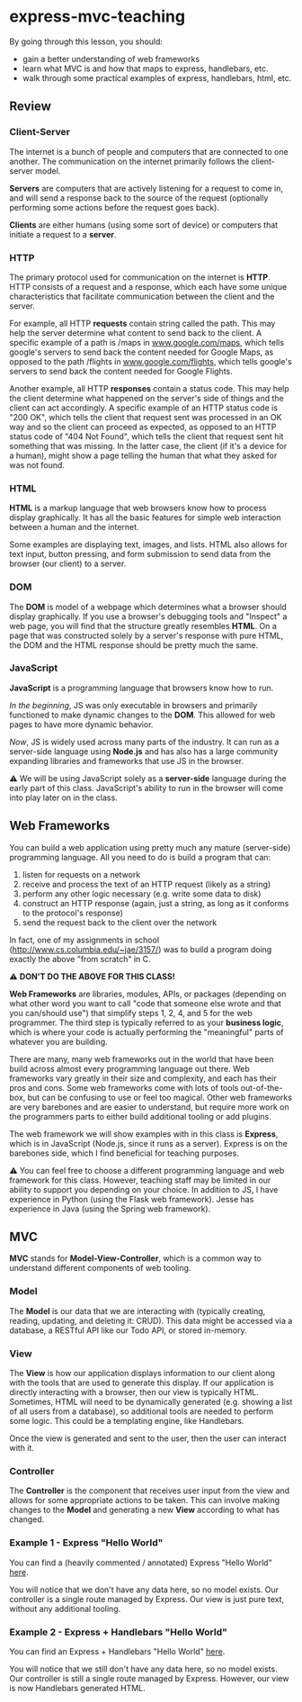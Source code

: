 # express-mvc-teaching

By going through this lesson, you should:
* gain a better understanding of web frameworks
* learn what MVC is and how that maps to express, handlebars, etc.
* walk through some practical examples of express, handlebars, html, etc.

## Review

### Client-Server

The internet is a bunch of people and computers that are connected to one another. The communication on the internet primarily follows the client-server model.

**Servers** are computers that are actively listening for a request to come in, and will send a response back to the source of the request (optionally performing some actions before the request goes back).

**Clients** are either humans (using some sort of device) or computers that initiate a request to a **server**.

### HTTP

The primary protocol used for communication on the internet is **HTTP**. HTTP consists of a request and a response, which each have some unique characteristics that facilitate communication between the client and the server.

For example, all HTTP **requests** contain string called the path. This may help the server determine what content to send back to the client. A specific example of a path is /maps in www.google.com/maps, which tells google's servers to send back the content needed for Google Maps, as opposed to the path /flights in www.google.com/flights, which tells google's servers to send back the content needed for Google Flights.

Another example, all HTTP **responses** contain a status code. This may help the client determine what happened on the server's side of things and the client can act accordingly. A specific example of an HTTP status code is "200 OK", which tells the client that request sent was processed in an OK way and so the client can proceed as expected, as opposed to an HTTP status code of "404 Not Found", which tells the client that request sent hit something that was missing. In the latter case, the client (if it's a device for a human), might show a page telling the human that what they asked for was not found.

### HTML

**HTML** is a markup language that web browsers know how to process display graphically. It has all the basic features for simple web interaction between a human and the internet.

Some examples are displaying text, images, and lists. HTML also allows for text input, button pressing, and form submission to send data from the browser (our client) to a server.

### DOM

The **DOM** is model of a webpage which determines what a browser should display graphically. If you use a browser's debugging tools and "Inspect" a web page, you will find that the structure greatly resembles **HTML**. On a page that was constructed solely by a server's response with pure HTML, the DOM and the HTML response should be pretty much the same.

### JavaScript

**JavaScript** is a programming language that browsers know how to run.

*In the beginning*, JS was only executable in browsers and primarily functioned to make dynamic changes to the **DOM**. This allowed for web pages to have more dynamic behavior.

*Now*, JS is widely used across many parts of the industry. It can run as a server-side language using **Node.js** and has also has a large community expanding libraries and frameworks that use JS in the browser.

:warning: We will be using JavaScript solely as a **server-side** language during the early part of this class. JavaScript's ability to run in the browser will come into play later on in the class.

## Web Frameworks

You can build a web application using pretty much any mature (server-side) programming language. All you need to do is build a program that can:
1) listen for requests on a network
2) receive and process the text of an HTTP request (likely as a string)
3) perform any other logic necessary (e.g. write some data to disk)
4) construct an HTTP response (again, just a string, as long as it conforms to the protocol's response)
5) send the request back to the client over the network

In fact, one of my assignments in school (http://www.cs.columbia.edu/~jae/3157/) was to build a program doing exactly the above "from scratch" in C. 

:warning: **DON'T DO THE ABOVE FOR THIS CLASS!**

**Web Frameworks** are libraries, modules, APIs, or packages (depending on what other word you want to call "code that someone else wrote and that you can/should use") that simplify steps 1, 2, 4, and 5 for the web programmer. The third step is typically referred to as your **business logic**, which is where your code is actually performing the "meaningful" parts of whatever you are building.

There are many, many web frameworks out in the world that have been build across almost every programming language out there. Web frameworks vary greatly in their size and complexity, and each has their pros and cons. Some web frameworks come with lots of tools out-of-the-box, but can be confusing to use or feel too magical. Other web frameworks are very barebones and are easier to understand, but require more work on the programmers parts to either build additional tooling or add plugins.

The web framework we will show examples with in this class is **Express**, which is in JavaScript (Node.js, since it runs as a server). Express is on the barebones side, which I find beneficial for teaching purposes.

:warning: You can feel free to choose a different programming language and web framework for this class. However, teaching staff may be limited in our ability to support you depending on your choice. In addition to JS, I have experience in Python (using the Flask web framework). Jesse has experience in Java (using the Spring web framework).

## MVC

**MVC** stands for **Model-View-Controller**, which is a common way to understand different components of web tooling.

### Model

The **Model** is our data that we are interacting with (typically creating, reading, updating, and deleting it: CRUD). This data might be accessed via a database, a RESTful API like our Todo API, or stored in-memory.

### View

The **View** is how our application displays information to our client along with the tools that are used to generate this display. If our application is directly interacting with a browser, then our view is typically HTML. Sometimes, HTML will need to be dynamically generated (e.g. showing a list of all users from a database), so additional tools are needed to perform some logic. This could be a templating engine, like Handlebars.

Once the view is generated and sent to the user, then the user can interact with it.

### Controller

The **Controller** is the component that receives user input from the view and allows for some appropriate actions to be taken. This can involve making changes to the **Model** and generating a new **View** according to what has changed.

### Example 1 - Express "Hello World"

You can find a (heavily commented / annotated) Express "Hello World" [here](https://github.com/jameslinjl/express-mvc-teaching/blob/master/example-1/app.js).

You will notice that we don't have any data here, so no model exists. Our controller is a single route managed by Express. Our view is just pure text, without any additional tooling.

### Example 2 - Express + Handlebars "Hello World"

You can find an Express + Handlebars "Hello World" [here](https://github.com/jameslinjl/express-mvc-teaching/blob/master/example-2).

You will notice that we still don't have any data here, so no model exists. Our controller is still a single route managed by Express. However, our view is now Handlebars generated HTML.
